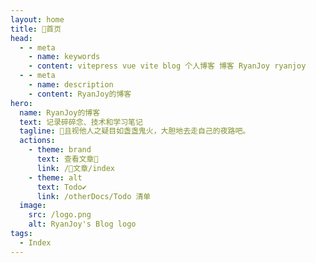 ```yaml
---
layout: home
title: 🏡首页
head:
  - - meta
    - name: keywords
    - content: vitepress vue vite blog 个人博客 博客 RyanJoy ryanjoy
  - - meta
    - name: description
    - content: RyanJoy的博客
hero:
  name: RyanJoy的博客
  text: 记录碎碎念、技术和学习笔记
  tagline: 🌟且视他人之疑目如盏盏鬼火，大胆地去走自己的夜路吧。
  actions:
    - theme: brand
      text: 查看文章📖
      link: /📒文章/index
    - theme: alt
      text: Todo✔️
      link: /otherDocs/Todo 清单
  image:
    src: /logo.png
    alt: RyanJoy's Blog logo
tags:
  - Index
---
```


<HomeUnderLine />